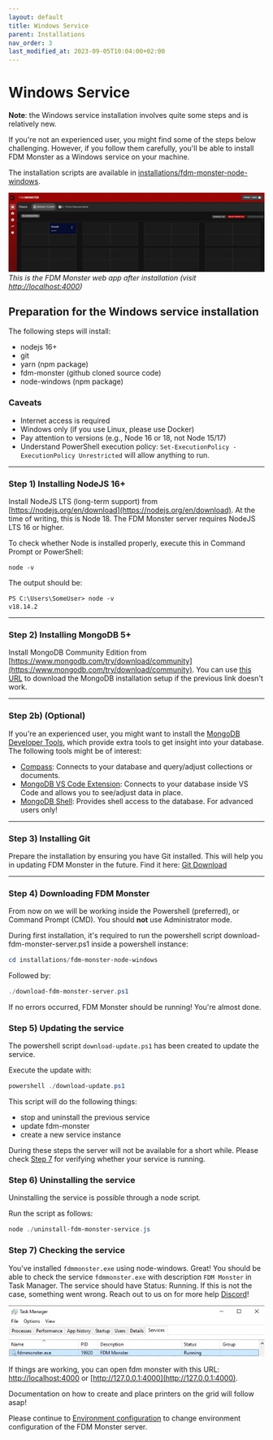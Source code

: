 ```yaml
---
layout: default
title: Windows Service
parent: Installations
nav_order: 3
last_modified_at: 2023-09-05T10:04:00+02:00
---
```


# Windows Service

**Note**: the Windows service installation involves quite some steps and is relatively new.

If you're not an experienced user, you might find some of the steps below challenging. However, if you follow them carefully, you'll be able to install FDM Monster as a Windows service on your machine. 

The installation scripts are available in [installations/fdm-monster-node-windows](../../installations/fdm-monster-node-windows).

![Image](../images/server-running.png)
*This is the FDM Monster web app after installation (visit [http://localhost:4000](http://localhost:4000))*

## Preparation for the Windows service installation

The following steps will install:

- nodejs 16+
- git
- yarn (npm package)
- fdm-monster (github cloned source code)
- node-windows (npm package)

### Caveats

- Internet access is required
- Windows only (if you use Linux, please use Docker)
- Pay attention to versions (e.g., Node 16 or 18, not Node 15/17)
- Understand PowerShell execution policy: `Set-ExecutionPolicy -ExecutionPolicy Unrestricted` will allow anything to run.
---
### Step 1) Installing NodeJS 16+

Install NodeJS LTS (long-term support) from [https://nodejs.org/en/download](https://nodejs.org/en/download). At the time of writing, this is Node 18. The FDM Monster server requires NodeJS LTS 16 or higher.

To check whether Node is installed properly, execute this in Command Prompt or PowerShell:

```
node -v
```

The output should be:
```
PS C:\Users\SomeUser> node -v
v18.14.2
```
---
### Step 2) Installing MongoDB 5+

Install MongoDB Community Edition from [https://www.mongodb.com/try/download/community](https://www.mongodb.com/try/download/community). 
You can use [this URL](https://fastdl.mongodb.org/windows/mongodb-windows-x86_64-6.0.5-signed.msi) to download the MongoDB installation setup 
if the previous link doesn't work.

---
### Step 2b) (Optional)

If you're an experienced user, you might want to install the [MongoDB Developer Tools](https://www.mongodb.com/developer-tools), which provide extra tools to get insight into your database. The following tools might be of interest:

- [Compass](https://www.mongodb.com/products/compass): Connects to your database and query/adjust collections or documents.
- [MongoDB VS Code Extension](https://www.mongodb.com/products/vs-code): Connects to your database inside VS Code and allows you to see/adjust data in place.
- [MongoDB Shell](https://www.mongodb.com/products/shell): Provides shell access to the database. For advanced users only!

---
### Step 3) Installing Git

Prepare the installation by ensuring you have Git installed. This will help you in updating FDM Monster in the future. Find it here: [Git Download](https://git-scm.com/downloads)

---

### Step 4) Downloading FDM Monster
From now on we will be working inside the Powershell (preferred), or Command Prompt (CMD). You should **not** use Administrator mode.

During first installation, it's required to run the powershell script download-fdm-monster-server.ps1 inside a powershell instance:

```powershell
cd installations/fdm-monster-node-windows
```
Followed by:
```powershell
./download-fdm-monster-server.ps1
```

If no errors occurred, FDM Monster should be running! You're almost done.

### Step 5) Updating the service
The powershell script `download-update.ps1` has been created to update the service.

Execute the update with:
```powershell
powershell ./download-update.ps1
```

This script will do the following things:
- stop and uninstall the previous service
- update fdm-monster
- create a new service instance

During these steps the server will not be available for a short while. Please check [Step 7](#Step-7-Checking-the-service) for verifying whether your service is running.

### Step 6) Uninstalling the service
Uninstalling the service is possible through a node script.

Run the script as follows:
```powershell
node ./uninstall-fdm-monster-service.js
```

### Step 7) Checking the service

You've installed `fdmmonster.exe` using node-windows. Great! You should be able to check the service `fdmmonster.exe` with description `FDM Monster` in Task Manager.
The service should have Status: Running. If this is not the case, something went wrong. Reach out to us on for more help [Discord](https://discord.gg/mwA8uP8CMc)!

![Image](../images/task-manager.png)

If things are working, you can open fdm monster with this URL: [http://localhost:4000](http://localhost:4000) or [http://127.0.0.1:4000](http://127.0.0.1:4000).

Documentation on how to create and place printers on the grid will follow asap!

Please continue to [Environment configuration](env_config.md) to change environment configuration of the FDM Monster server.
